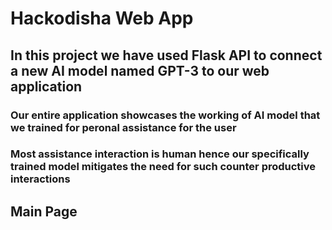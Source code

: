 # Hackodisha Web App

## In this project we have used Flask API to connect a new AI model named GPT-3 to our web application

### Our entire application showcases the working of AI model that we trained for peronal assistance for the user <br>

### Most assistance interaction is human hence our specifically trained model mitigates the need for such counter productive interactions


## Main Page


